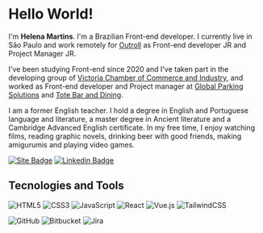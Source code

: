# Hello World!

I'm  **Helena Martins**. I'm a Brazilian Front-end developer. I currently live in São Paulo and work remotely for [Outroll](https://outroll.com) as Front-end developer JR and Project Manager JR.
 
I've been studying Front-end since 2020 and I've taken part in the developing group of [Victoria Chamber of Commerce and Industry](https://www.victorianchamber.com.au), and worked as Front-end developer and Project manager at [Global Parking Solutions](https://www.globalparkingsolutions.com) and [Tote Bar and Dining](https://www.totebaranddining.com.au).

I am a former English teacher. I hold a degree in English and Portuguese language and literature, a master degree in Ancient literature and a Cambridge Advanced English certificate.
In my free time, I enjoy watching films, reading graphic novels, drinking beer with good friends, making amigurumis and playing video games.

[![Site Badge](https://img.shields.io/badge/Site-mhelena.com.br-ff69b4)](https://mhelena.com.br)
[![Linkedin Badge](https://img.shields.io/badge/-LinkedIn-blue?logo=Linkedin&logoColor=white&link=https://www.linkedin.com/in/mhelena-martins/)](https://www.linkedin.com/in/mhelena-martins/)

## Tecnologies and Tools

![HTML5](https://img.shields.io/badge/html5-%23E34F26.svg?style=for-the-badge&logo=html5&logoColor=white)
![CSS3](https://img.shields.io/badge/css3-%231572B6.svg?style=for-the-badge&logo=css3&logoColor=white)
![JavaScript](https://img.shields.io/badge/javascript-%23323330.svg?style=for-the-badge&logo=javascript&logoColor=%23F7DF1E)
![React](https://img.shields.io/badge/react-%2320232a.svg?style=for-the-badge&logo=react&logoColor=%2361DAFB)
![Vue.js](https://img.shields.io/badge/vuejs-%2335495e.svg?style=for-the-badge&logo=vuedotjs&logoColor=%234FC08D)
![TailwindCSS](https://img.shields.io/badge/tailwindcss-%2338B2AC.svg?style=for-the-badge&logo=tailwind-css&logoColor=white)

![GitHub](https://img.shields.io/badge/github-%23121011.svg?style=for-the-badge&logo=github&logoColor=white)
![Bitbucket](https://img.shields.io/badge/bitbucket-%230047B3.svg?style=for-the-badge&logo=bitbucket&logoColor=white)
![Jira](https://img.shields.io/badge/jira-%230A0FFF.svg?style=for-the-badge&logo=jira&logoColor=white)
